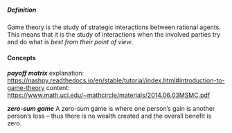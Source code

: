 
##### *Definition*
Game theory is the study of strategic interactions between rational agents. 
This means that it is the study of interactions when the involved parties try and do what is *best from their point of view*.


#### Concepts
***payoff matrix*** 
explanation: https://nashpy.readthedocs.io/en/stable/tutorial/index.html#introduction-to-game-theory
content: https://www.math.uci.edu/~mathcircle/materials/2014.06.03MSMC.pdf


***zero-sum game***
A zero-sum game is where one person’s gain is another person’s loss – thus there is no wealth created and the overall benefit is zero.
